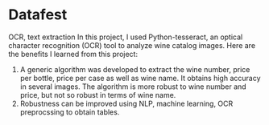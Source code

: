 # Datafest
OCR, text extraction
In this project, I used Python-tesseract, an optical character recognition (OCR) tool to analyze wine catalog images. Here are the benefits I learned from this project: 
1. A generic algorithm was developed to extract the wine number, price per bottle, price per case as well as wine name. It obtains high accuracy in several images. The algorithm is more robust to wine number and price, but not so robust in terms of wine name. 
2. Robustness can be improved using NLP, machine learning, OCR preprocssing to obtain tables. 
